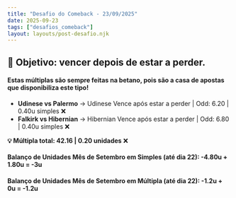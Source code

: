 ```yaml
---
title: "Desafio do Comeback - 23/09/2025"
date: 2025-09-23
tags: ["desafios_comeback"]
layout: layouts/post-desafio.njk
---
```


## 🎯 Objetivo: vencer depois de estar a perder.

#### Estas múltiplas são sempre feitas na betano, pois são a casa de apostas que disponibiliza este tipo!

- **Udinese vs Palermo** → Udinese Vence após estar a perder | Odd: 6.20 | 0.40u simples ❌
- **Falkirk vs Hibernian** → Hibernian Vence após estar a perder | Odd: 6.80 | 0.40u simples ❌  

**💡 Múltipla total: 42.16 | 0.20 unidades** ❌ 

#### Balanço de Unidades Mês de Setembro em Simples (até dia 22): -4.80u + 1.80u = -3u
#### Balanço de Unidades Mês de Setembro em Múltipla (até dia 22): -1.2u + 0u = -1.2u
